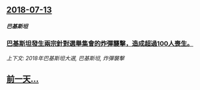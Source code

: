## [2018-07-13](/news/2018/07/13/index.md)

##### 巴基斯坦
### [巴基斯坦發生兩宗針對選舉集會的炸彈襲擊，造成超過100人喪生。 ](/news/2018/07/13/巴基斯坦發生兩宗針對選舉集會的炸彈襲擊-造成超過100人喪生.md)
_上下文: 2018年巴基斯坦大選, 巴基斯坦, 炸彈襲擊_

## [前一天...](/news/2018/07/12/index.md)

